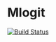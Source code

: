# Mlogit

[![Build Status](https://github.com/ChrNikEsc/Mlogit.jl/actions/workflows/CI.yml/badge.svg?branch=main)](https://github.com/ChrNikEsc/Mlogit.jl/actions/workflows/CI.yml?query=branch%3Amain)
